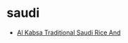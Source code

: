 # saudi

 * [Al Kabsa   Traditional Saudi Rice And](index/a/al-kabsa---traditional-saudi-rice-and.json)
